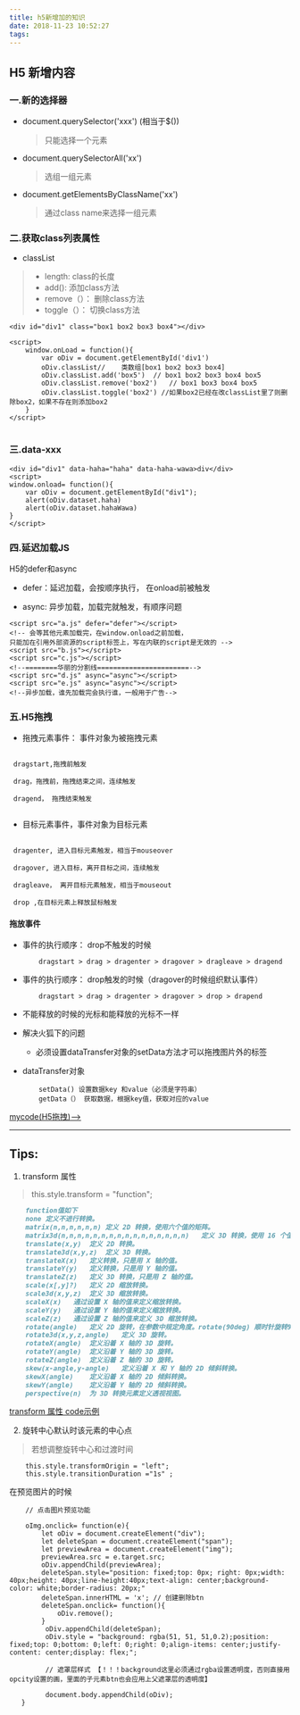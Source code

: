 ```yaml
---
title: h5新增加的知识
date: 2018-11-23 10:52:27
tags:
---
```

## H5 新增内容

### 一.新的选择器
* document.querySelector('xxx') (相当于$())
   > 只能选择一个元素
* document.querySelectorAll('xx')
   > 选组一组元素
* document.getElementsByClassName('xx')
    >通过class name来选择一组元素

### 二.获取class列表属性
*    classList
>   - length: class的长度
>   - add(): 添加class方法
>   - remove（）： 删除class方法
>   - toggle（）： 切换class方法

```
<div id="div1" class="box1 box2 box3 box4"></div>

<script>
    window.onLoad = function(){
        var oDiv = document.getElementById('div1')
        oDiv.classList//    类数组[box1 box2 box3 box4]
        oDiv.classList.add('box5')  // box1 box2 box3 box4 box5
        oDiv.classList.remove('box2')   // box1 box3 box4 box5
        oDiv.classList.toggle('box2') //如果box2已经在改classList里了则删除box2，如果不存在则添加box2
    }
</script>
    
```

### 三.data-xxx

```
<div id="div1" data-haha="haha" data-haha-wawa>div</div>
<script>
window.onload= function(){
    var oDiv = document.getElementById("div1");
    alert(oDiv.dataset.haha)   
    alert(oDiv.dataset.hahaWawa) 
}
</script>
```

### 四.延迟加载JS
H5的defer和async
* defer：延迟加载，会按顺序执行， 在onload前被触发

* async: 异步加载，加载完就触发，有顺序问题

```
<script src="a.js" defer="defer"></script> 
<!-- 会等其他元素加载完，在window.onload之前加载，
只能加在引用外部资源的script标签上，写在内联的script是无效的 -->
<script src="b.js"></script>
<script src="c.js"></script>
<!--========华丽的分割线=======================-->
<script src="d.js" async="async"></script>
<script src="e.js" async="async"></script>
<!--异步加载，谁先加载完会执行谁，一般用于广告-->
```

### 五.H5拖拽
* 拖拽元素事件： 事件对象为被拖拽元素

```

 dragstart,拖拽前触发

 drag，拖拽前，拖拽结束之间，连续触发

 dragend， 拖拽结束触发
 
```

* 目标元素事件，事件对象为目标元素

```

 dragenter, 进入目标元素触发，相当于mouseover

 dragover, 进入目标，离开目标之间，连续触发

 dragleave， 离开目标元素触发，相当于mouseout

 drop ,在目标元素上释放鼠标触发

```
#### 拖放事件

* 事件的执行顺序： drop不触发的时候
    
    ```
        dragstart > drag > dragenter > dragover > dragleave > dragend 
    ```
    
* 事件的执行顺序： drop触发的时候（dragover的时候组织默认事件）

    ```
        dragstart > drag > dragenter > dragover > drop > drapend 
    ```

* 不能释放的时候的光标和能释放的光标不一样

* 解决火狐下的问题
    - 必须设置dataTransfer对象的setData方法才可以拖拽图片外的标签

* dataTransfer对象
    ```
        setData() 设置数据key 和value（必须是字符串）
        getData（） 获取数据，根据key值，获取对应的value 
    ```
    
      
[mycode(H5拖拽)-->](https://codepen.io/daivd_dai/pen/zMWWpM)

---
## Tips:

1. transform 属性

> this.style.transform = "function";

```markdown
    function值如下
    none 定义不进行转换。
    matrix(n,n,n,n,n,n)	定义 2D 转换，使用六个值的矩阵。
    matrix3d(n,n,n,n,n,n,n,n,n,n,n,n,n,n,n,n)	定义 3D 转换，使用 16 个值的 4x4 矩阵。
    translate(x,y)	定义 2D 转换。
    translate3d(x,y,z)	定义 3D 转换。
    translateX(x)	定义转换，只是用 X 轴的值。
    translateY(y)	定义转换，只是用 Y 轴的值。
    translateZ(z)	定义 3D 转换，只是用 Z 轴的值。
    scale(x[,y]?)	定义 2D 缩放转换。
    scale3d(x,y,z)	定义 3D 缩放转换。
    scaleX(x)	通过设置 X 轴的值来定义缩放转换。
    scaleY(y)	通过设置 Y 轴的值来定义缩放转换。
    scaleZ(z)	通过设置 Z 轴的值来定义 3D 缩放转换。
    rotate(angle)	定义 2D 旋转，在参数中规定角度。rotate(90deg) 顺时针旋转90度，rotate(-90deg) 逆时针旋转90度
    rotate3d(x,y,z,angle)	定义 3D 旋转。
    rotateX(angle)	定义沿着 X 轴的 3D 旋转。
    rotateY(angle)	定义沿着 Y 轴的 3D 旋转。
    rotateZ(angle)	定义沿着 Z 轴的 3D 旋转。
    skew(x-angle,y-angle)	定义沿着 X 和 Y 轴的 2D 倾斜转换。
    skewX(angle)	定义沿着 X 轴的 2D 倾斜转换。
    skewY(angle)	定义沿着 Y 轴的 2D 倾斜转换。
    perspective(n)	为 3D 转换元素定义透视视图。

```
[transform 属性 code示例 ](https://c.runoob.com/codedemo/3391)

2. 旋转中心默认时该元素的中心点

> 若想调整旋转中心和过渡时间

```
    this.style.transformOrigin = "left";
    this.style.transitionDuration ="1s" ;
```

在预览图片的时候

```
    // 点击图片预览功能
    
    oImg.onclick= function(e){
        let oDiv = document.createElement("div");
        let deleteSpan = document.createElement("span");
        let previewArea = document.createElement("img");
        previewArea.src = e.target.src;
        oDiv.appendChild(previewArea);
        deleteSpan.style="position: fixed;top: 0px; right: 0px;width: 40px;height: 40px;line-height:40px;text-align: center;background-color: white;border-radius: 20px;"
        deleteSpan.innerHTML = 'x'; // 创建删除btn
        deleteSpan.onclick= function(){
            oDiv.remove();
        }
         oDiv.appendChild(deleteSpan);
         oDiv.style = "background: rgba(51, 51, 51,0.2);position: fixed;top: 0;bottom: 0;left: 0;right: 0;align-items: center;justify-content: center;display: flex;";
         
         // 遮罩层样式 【！！！background这里必须通过rgba设置透明度，否则直接用opcity设置的画，里面的子元素btn也会应用上父遮罩层的透明度】
         
         document.body.appendChild(oDiv);
   }
   
```